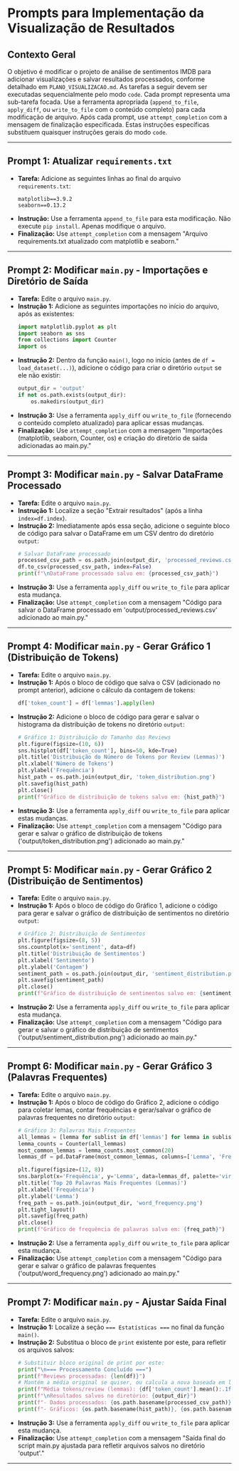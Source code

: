 # Prompts para Implementação da Visualização de Resultados

## Contexto Geral

O objetivo é modificar o projeto de análise de sentimentos IMDB para adicionar visualizações e salvar resultados processados, conforme detalhado em `PLANO_VISUALIZACAO.md`. As tarefas a seguir devem ser executadas sequencialmente pelo modo `code`. Cada prompt representa uma sub-tarefa focada. Use a ferramenta apropriada (`append_to_file`, `apply_diff`, ou `write_to_file` com o conteúdo completo) para cada modificação de arquivo. Após cada prompt, use `attempt_completion` com a mensagem de finalização especificada. Estas instruções específicas substituem quaisquer instruções gerais do modo `code`.

---

## Prompt 1: Atualizar `requirements.txt`

*   **Tarefa:** Adicione as seguintes linhas ao final do arquivo `requirements.txt`:
    ```
    matplotlib==3.9.2
    seaborn==0.13.2
    ```
*   **Instrução:** Use a ferramenta `append_to_file` para esta modificação. Não execute `pip install`. Apenas modifique o arquivo.
*   **Finalização:** Use `attempt_completion` com a mensagem "Arquivo requirements.txt atualizado com matplotlib e seaborn."

---

## Prompt 2: Modificar `main.py` - Importações e Diretório de Saída

*   **Tarefa:** Edite o arquivo `main.py`.
*   **Instrução 1:** Adicione as seguintes importações no início do arquivo, após as existentes:
    ```python
    import matplotlib.pyplot as plt
    import seaborn as sns
    from collections import Counter
    import os
    ```
*   **Instrução 2:** Dentro da função `main()`, logo no início (antes de `df = load_dataset(...)`), adicione o código para criar o diretório `output` se ele não existir:
    ```python
    output_dir = 'output'
    if not os.path.exists(output_dir):
        os.makedirs(output_dir)
    ```
*   **Instrução 3:** Use a ferramenta `apply_diff` ou `write_to_file` (fornecendo o conteúdo completo atualizado) para aplicar essas mudanças.
*   **Finalização:** Use `attempt_completion` com a mensagem "Importações (matplotlib, seaborn, Counter, os) e criação do diretório de saída adicionadas ao main.py."

---

## Prompt 3: Modificar `main.py` - Salvar DataFrame Processado

*   **Tarefa:** Edite o arquivo `main.py`.
*   **Instrução 1:** Localize a seção "Extrair resultados" (após a linha `index=df.index`).
*   **Instrução 2:** Imediatamente após essa seção, adicione o seguinte bloco de código para salvar o DataFrame em um CSV dentro do diretório `output`:
    ```python
    # Salvar DataFrame processado
    processed_csv_path = os.path.join(output_dir, 'processed_reviews.csv')
    df.to_csv(processed_csv_path, index=False)
    print(f"\nDataFrame processado salvo em: {processed_csv_path}")
    ```
*   **Instrução 3:** Use a ferramenta `apply_diff` ou `write_to_file` para aplicar esta mudança.
*   **Finalização:** Use `attempt_completion` com a mensagem "Código para salvar o DataFrame processado em 'output/processed_reviews.csv' adicionado ao main.py."

---

## Prompt 4: Modificar `main.py` - Gerar Gráfico 1 (Distribuição de Tokens)

*   **Tarefa:** Edite o arquivo `main.py`.
*   **Instrução 1:** Após o bloco de código que salva o CSV (adicionado no prompt anterior), adicione o cálculo da contagem de tokens:
    ```python
    df['token_count'] = df['lemmas'].apply(len)
    ```
*   **Instrução 2:** Adicione o bloco de código para gerar e salvar o histograma da distribuição de tokens no diretório `output`:
    ```python
    # Gráfico 1: Distribuição do Tamanho das Reviews
    plt.figure(figsize=(10, 6))
    sns.histplot(df['token_count'], bins=50, kde=True)
    plt.title('Distribuição do Número de Tokens por Review (Lemmas)')
    plt.xlabel('Número de Tokens')
    plt.ylabel('Frequência')
    hist_path = os.path.join(output_dir, 'token_distribution.png')
    plt.savefig(hist_path)
    plt.close()
    print(f"Gráfico de distribuição de tokens salvo em: {hist_path}")
    ```
*   **Instrução 3:** Use a ferramenta `apply_diff` ou `write_to_file` para aplicar estas mudanças.
*   **Finalização:** Use `attempt_completion` com a mensagem "Código para gerar e salvar o gráfico de distribuição de tokens ('output/token_distribution.png') adicionado ao main.py."

---

## Prompt 5: Modificar `main.py` - Gerar Gráfico 2 (Distribuição de Sentimentos)

*   **Tarefa:** Edite o arquivo `main.py`.
*   **Instrução 1:** Após o bloco de código do Gráfico 1, adicione o código para gerar e salvar o gráfico de distribuição de sentimentos no diretório `output`:
    ```python
    # Gráfico 2: Distribuição de Sentimentos
    plt.figure(figsize=(8, 5))
    sns.countplot(x='sentiment', data=df)
    plt.title('Distribuição de Sentimentos')
    plt.xlabel('Sentimento')
    plt.ylabel('Contagem')
    sentiment_path = os.path.join(output_dir, 'sentiment_distribution.png')
    plt.savefig(sentiment_path)
    plt.close()
    print(f"Gráfico de distribuição de sentimentos salvo em: {sentiment_path}")
    ```
*   **Instrução 2:** Use a ferramenta `apply_diff` ou `write_to_file` para aplicar esta mudança.
*   **Finalização:** Use `attempt_completion` com a mensagem "Código para gerar e salvar o gráfico de distribuição de sentimentos ('output/sentiment_distribution.png') adicionado ao main.py."

---

## Prompt 6: Modificar `main.py` - Gerar Gráfico 3 (Palavras Frequentes)

*   **Tarefa:** Edite o arquivo `main.py`.
*   **Instrução 1:** Após o bloco de código do Gráfico 2, adicione o código para coletar lemas, contar frequências e gerar/salvar o gráfico de palavras frequentes no diretório `output`:
    ```python
    # Gráfico 3: Palavras Mais Frequentes
    all_lemmas = [lemma for sublist in df['lemmas'] for lemma in sublist]
    lemma_counts = Counter(all_lemmas)
    most_common_lemmas = lemma_counts.most_common(20)
    lemmas_df = pd.DataFrame(most_common_lemmas, columns=['Lemma', 'Frequência'])

    plt.figure(figsize=(12, 8))
    sns.barplot(x='Frequência', y='Lemma', data=lemmas_df, palette='viridis')
    plt.title('Top 20 Palavras Mais Frequentes (Lemmas)')
    plt.xlabel('Frequência')
    plt.ylabel('Lemma')
    freq_path = os.path.join(output_dir, 'word_frequency.png')
    plt.tight_layout()
    plt.savefig(freq_path)
    plt.close()
    print(f"Gráfico de frequência de palavras salvo em: {freq_path}")
    ```
*   **Instrução 2:** Use a ferramenta `apply_diff` ou `write_to_file` para aplicar esta mudança.
*   **Finalização:** Use `attempt_completion` com a mensagem "Código para gerar e salvar o gráfico de palavras frequentes ('output/word_frequency.png') adicionado ao main.py."

---

## Prompt 7: Modificar `main.py` - Ajustar Saída Final

*   **Tarefa:** Edite o arquivo `main.py`.
*   **Instrução 1:** Localize a seção `=== Estatísticas ===` no final da função `main()`.
*   **Instrução 2:** Substitua o bloco de `print` existente por este, para refletir os arquivos salvos:
    ```python
    # Substituir bloco original de print por este:
    print("\n=== Processamento Concluído ===")
    print(f"Reviews processadas: {len(df)}")
    # Mantém a média original se quiser, ou calcula a nova baseada em lemmas
    print(f"Média tokens/review (lemmas): {df['token_count'].mean():.1f}") 
    print(f"\nResultados salvos no diretório: {output_dir}")
    print(f"- Dados processados: {os.path.basename(processed_csv_path)}")
    print(f"- Gráficos: {os.path.basename(hist_path)}, {os.path.basename(sentiment_path)}, {os.path.basename(freq_path)}")
    ```
*   **Instrução 3:** Use a ferramenta `apply_diff` ou `write_to_file` para aplicar esta mudança.
*   **Finalização:** Use `attempt_completion` com a mensagem "Saída final do script main.py ajustada para refletir arquivos salvos no diretório 'output'."

---
